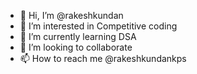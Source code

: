 - 👋 Hi, I’m @rakeshkundan
- 👀 I’m interested in Competitive coding
- 🌱 I’m currently learning DSA
- 💞️ I’m looking to collaborate
- 📫 How to reach me @rakeshkundankps

<!---
rakeshkundan/rakeshkundan is a ✨ special ✨ repository because its `README.md` (this file) appears on your GitHub profile.
You can click the Preview link to take a look at your changes.
--->
